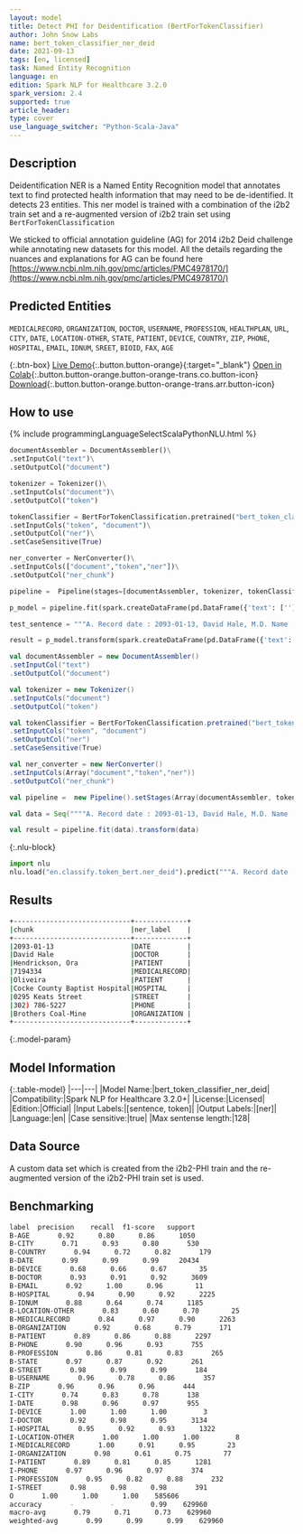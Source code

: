 ```yaml
---
layout: model
title: Detect PHI for Deidentification (BertForTokenClassifier)
author: John Snow Labs
name: bert_token_classifier_ner_deid
date: 2021-09-13
tags: [en, licensed]
task: Named Entity Recognition
language: en
edition: Spark NLP for Healthcare 3.2.0
spark_version: 2.4
supported: true
article_header:
type: cover
use_language_switcher: "Python-Scala-Java"
---
```



## Description


Deidentification NER is a Named Entity Recognition model that annotates text to find protected health information that may need to be de-identified. It detects 23 entities. This ner model is trained with a combination of the i2b2 train set and a re-augmented version of i2b2 train set using `BertForTokenClassification`


We sticked to official annotation guideline (AG) for 2014 i2b2 Deid challenge while annotating new datasets for this model. All the details regarding the nuances and explanations for AG can be found here [https://www.ncbi.nlm.nih.gov/pmc/articles/PMC4978170/](https://www.ncbi.nlm.nih.gov/pmc/articles/PMC4978170/)


## Predicted Entities


`MEDICALRECORD`, `ORGANIZATION`, `DOCTOR`, `USERNAME`, `PROFESSION`, `HEALTHPLAN`, `URL`, `CITY`, `DATE`, `LOCATION-OTHER`, `STATE`, `PATIENT`, `DEVICE`, `COUNTRY`, `ZIP`, `PHONE`, `HOSPITAL`, `EMAIL`, `IDNUM`, `SREET`, `BIOID`, `FAX`, `AGE`


{:.btn-box}
[Live Demo](https://demo.johnsnowlabs.com/healthcare/NER_BERT_TOKEN_CLASSIFIER/){:.button.button-orange}{:target="_blank"}
[Open in Colab](https://colab.research.google.com/github/JohnSnowLabs/spark-nlp-workshop/blob/master/tutorials/streamlit_notebooks/healthcare/NER_BERT_TOKEN_CLASSIFIER.ipynb){:.button.button-orange.button-orange-trans.co.button-icon}
[Download](https://s3.amazonaws.com/auxdata.johnsnowlabs.com/clinical/models/bert_token_classifier_ner_deid_en_3.2.1_2.4_1631538493075.zip){:.button.button-orange.button-orange-trans.arr.button-icon}


## How to use






<div class="tabs-box" markdown="1">
{% include programmingLanguageSelectScalaPythonNLU.html %}

```python
documentAssembler = DocumentAssembler()\
.setInputCol("text")\
.setOutputCol("document")

tokenizer = Tokenizer()\
.setInputCols("document")\
.setOutputCol("token")

tokenClassifier = BertForTokenClassification.pretrained("bert_token_classifier_ner_deid", "en", "clinical/models")\
.setInputCols("token", "document")\
.setOutputCol("ner")\
.setCaseSensitive(True)

ner_converter = NerConverter()\
.setInputCols(["document","token","ner"])\
.setOutputCol("ner_chunk")

pipeline =  Pipeline(stages=[documentAssembler, tokenizer, tokenClassifier, ner_converter])

p_model = pipeline.fit(spark.createDataFrame(pd.DataFrame({'text': ['']})))

test_sentence = """A. Record date : 2093-01-13, David Hale, M.D. Name : Hendrickson, Ora MR. # 7194334. PCP : Oliveira, non-smoking. Cocke County Baptist Hospital. 0295 Keats Street. Phone +1 (302) 786-5227. Patient's complaints first surfaced when he started working for Brothers Coal-Mine."""

result = p_model.transform(spark.createDataFrame(pd.DataFrame({'text': [test_sentence]})))
```
```scala
val documentAssembler = new DocumentAssembler()
.setInputCol("text")
.setOutputCol("document")

val tokenizer = new Tokenizer()
.setInputCols("document")
.setOutputCol("token")

val tokenClassifier = BertForTokenClassification.pretrained("bert_token_classifier_ner_deid", "en", "clinical/models")
.setInputCols("token", "document")
.setOutputCol("ner")
.setCaseSensitive(True)

val ner_converter = new NerConverter()
.setInputCols(Array("document","token","ner"))
.setOutputCol("ner_chunk")

val pipeline =  new Pipeline().setStages(Array(documentAssembler, tokenizer, tokenClassifier, ner_converter))

val data = Seq(""""A. Record date : 2093-01-13, David Hale, M.D. Name : Hendrickson, Ora MR. # 7194334. PCP : Oliveira, non-smoking. Cocke County Baptist Hospital. 0295 Keats Street. Phone +1 (302) 786-5227. Patient's complaints first surfaced when he started working for Brothers Coal-Mine.""").toDS.toDF("text")

val result = pipeline.fit(data).transform(data)
```


{:.nlu-block}
```python
import nlu
nlu.load("en.classify.token_bert.ner_deid").predict("""A. Record date : 2093-01-13, David Hale, M.D. Name : Hendrickson, Ora MR. # 7194334. PCP : Oliveira, non-smoking. Cocke County Baptist Hospital. 0295 Keats Street. Phone +1 (302) 786-5227. Patient's complaints first surfaced when he started working for Brothers Coal-Mine.""")
```

</div>


## Results


```bash
+-----------------------------+-------------+
|chunk                        |ner_label    |
+-----------------------------+-------------+
|2093-01-13                   |DATE         |
|David Hale                   |DOCTOR       |
|Hendrickson, Ora             |PATIENT      |
|7194334                      |MEDICALRECORD|
|Oliveira                     |PATIENT      |
|Cocke County Baptist Hospital|HOSPITAL     |
|0295 Keats Street            |STREET       |
|302) 786-5227                |PHONE        |
|Brothers Coal-Mine           |ORGANIZATION |
+-----------------------------+-------------+
```


{:.model-param}
## Model Information


{:.table-model}
|---|---|
|Model Name:|bert_token_classifier_ner_deid|
|Compatibility:|Spark NLP for Healthcare 3.2.0+|
|License:|Licensed|
|Edition:|Official|
|Input Labels:|[sentence, token]|
|Output Labels:|[ner]|
|Language:|en|
|Case sensitive:|true|
|Max sentense length:|128|


## Data Source


A custom data set which is created from the i2b2-PHI train and the re-augmented version of the i2b2-PHI train set is used.


## Benchmarking


```bash
label  precision    recall  f1-score   support
B-AGE       0.92      0.80      0.86      1050
B-CITY       0.71      0.93      0.80       530
B-COUNTRY       0.94      0.72      0.82       179
B-DATE       0.99      0.99      0.99     20434
B-DEVICE       0.68      0.66      0.67        35
B-DOCTOR       0.93      0.91      0.92      3609
B-EMAIL       0.92      1.00      0.96        11
B-HOSPITAL       0.94      0.90      0.92      2225
B-IDNUM       0.88      0.64      0.74      1185
B-LOCATION-OTHER       0.83      0.60      0.70        25
B-MEDICALRECORD       0.84      0.97      0.90      2263
B-ORGANIZATION       0.92      0.68      0.79       171
B-PATIENT       0.89      0.86      0.88      2297
B-PHONE       0.90      0.96      0.93       755
B-PROFESSION       0.86      0.81      0.83       265
B-STATE       0.97      0.87      0.92       261
B-STREET       0.98      0.99      0.99       184
B-USERNAME       0.96      0.78      0.86       357
B-ZIP       0.96      0.96      0.96       444
I-CITY       0.74      0.83      0.78       138
I-DATE       0.98      0.96      0.97       955
I-DEVICE       1.00      1.00      1.00         3
I-DOCTOR       0.92      0.98      0.95      3134
I-HOSPITAL       0.95      0.92      0.93      1322
I-LOCATION-OTHER       1.00      1.00      1.00         8
I-MEDICALRECORD       1.00      0.91      0.95        23
I-ORGANIZATION       0.98      0.61      0.75        77
I-PATIENT       0.89      0.81      0.85      1281
I-PHONE       0.97      0.96      0.97       374
I-PROFESSION       0.95      0.82      0.88       232
I-STREET       0.98      0.98      0.98       391
O       1.00      1.00      1.00    585606
accuracy       -         -         0.99    629960
macro-avg       0.79      0.71      0.73    629960
weighted-avg       0.99      0.99      0.99    629960
```
<!--stackedit_data:
eyJoaXN0b3J5IjpbLTE0MjQzMzEwMjNdfQ==
-->